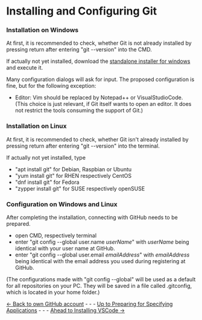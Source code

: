 # Installing and Configuring Git

### Installation on Windows

At first, it is recommended to check, whether Git is not already installed by pressing return after entering "git --version" into the CMD.

If actually not yet installed, download the [standalone installer for windows](https://git-scm.com/download/win) and execute it.

Many configuration dialogs will ask for input. The proposed configuration is fine, but for the following exception:
* Editor: Vim should be replaced by Notepad++ or VisualStudioCode.  
(This choice is just relevant, if Git itself wants to open an editor. It does not restrict the tools consuming the support of Git.)

### Installation on Linux

At first, it is recommended to check, whether Git isn't already installed by pressing return after entering "git --version" into the terminal.

If actually not yet installed, type 
* "apt install git" for Debian, Raspbian or Ubuntu
* "yum install git" for RHEN respectively CentOS
* "dnf install git" for Fedora
* "zypper install git" for SUSE respectively openSUSE

### Configuration on Windows and Linux

After completing the installation, connecting with GitHub needs to be prepared.
* open CMD, respectively terminal
* enter "git config --global user.name _userName_" with _userName_ being identical with your user name at GitHub.
* enter "git config --global user.email _emailAddress_" with _emailAddress_ being identical with the email address you used during registering at GitHub.

(The configurations made with "git config --global" will be used as a default for all repositories on your PC. They will be saved in a file called .gitconfig, which is located in your home folder.)

[<- Back to own GitHub account](../OwnGitHubAccount/OwnGitHubAccount.md) - - - [Up to Preparing for Specifying Applications](../PreparingSpecifying.md) - - - [Ahead to Installing VSCode ->](../InstallingVSCode/InstallingVSCode.md)

